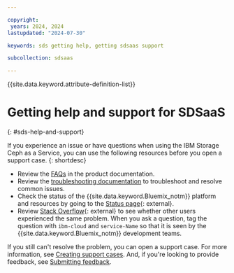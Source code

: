 ```yaml
---

copyright:
 years: 2024, 2024
lastupdated: "2024-07-30"

keywords: sds getting help, getting sdsaas support

subcollection: sdsaas

---
```


{{site.data.keyword.attribute-definition-list}}



# Getting help and support for SDSaaS
{: #sds-help-and-support}

If you experience an issue or have questions when using the IBM Storage Ceph as a Service, you can use the following resources before you open a support case.
{: shortdesc}

* Review the [FAQs](/docs/linktoyourfaqtopic) in the product documentation.
* Review the [troubleshooting documentation](/docs/linktoyourfirsttroubleshootingtopic) to troubleshoot and resolve common issues.
* Check the status of the {{site.data.keyword.Bluemix_notm}} platform and resources by going to the [Status page](https://cloud.ibm.com/status){: external}.
* Review [Stack Overflow](https://stackoverflow.com/questions/tagged/ibm-cloud){: external} to see whether other users experienced the same problem. When you ask a question, tag the question with `ibm-cloud` and `service-Name` so that it is seen by the {{site.data.keyword.Bluemix_notm}} development teams.



If you still can't resolve the problem, you can open a support case. For more information, see [Creating support cases](/docs/get-support?topic=get-support-open-case). And, if you're looking to provide feedback, see [Submitting feedback](/docs/overview?topic=overview-feedback).


